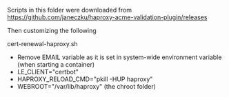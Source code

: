 Scripts in this folder were downloaded from https://github.com/janeczku/haproxy-acme-validation-plugin/releases

Then customizing the following

cert-renewal-haproxy.sh
* Remove EMAIL variable as it is set in system-wide environment variable (when
   starting a container)
* LE_CLIENT="certbot"
* HAPROXY_RELOAD_CMD="pkill -HUP haproxy"
* WEBROOT="/var/lib/haproxy" (the chroot folder)


